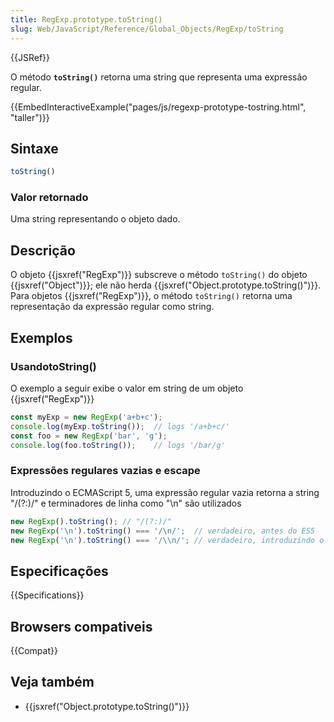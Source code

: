 ```yaml
---
title: RegExp.prototype.toString()
slug: Web/JavaScript/Reference/Global_Objects/RegExp/toString
---
```


{{JSRef}}

O método **`toString()`** retorna uma string que representa uma expressão regular.

{{EmbedInteractiveExample("pages/js/regexp-prototype-tostring.html", "taller")}}

## Sintaxe

```js
toString()
```

### Valor retornado

Uma string representando o objeto dado.

## Descrição

O objeto {{jsxref("RegExp")}} subscreve o método `toString()` do objeto
{{jsxref("Object")}}; ele não herda {{jsxref("Object.prototype.toString()")}}.
Para objetos {{jsxref("RegExp")}}, o método `toString()` retorna uma
representação da expressão regular como string.

## Exemplos

### UsandotoString()

O exemplo a seguir exibe o valor em string de um objeto {{jsxref("RegExp")}}

```js
const myExp = new RegExp('a+b+c');
console.log(myExp.toString());  // logs '/a+b+c/'
const foo = new RegExp('bar', 'g');
console.log(foo.toString());    // logs '/bar/g'
```

### Expressões regulares vazias e escape

Introduzindo o ECMAScript 5, uma expressão regular vazia retorna a string "/(?:)/" e
terminadores de linha como "\n" são utilizados

```js
new RegExp().toString(); // "/(?:)/"
new RegExp('\n').toString() === '/\n/';  // verdadeiro, antes do ES5
new RegExp('\n').toString() === '/\\n/'; // verdadeiro, introduzindo o ES5
```

## Especificações

{{Specifications}}

## Browsers compativeis

{{Compat}}

## Veja também

- {{jsxref("Object.prototype.toString()")}}
